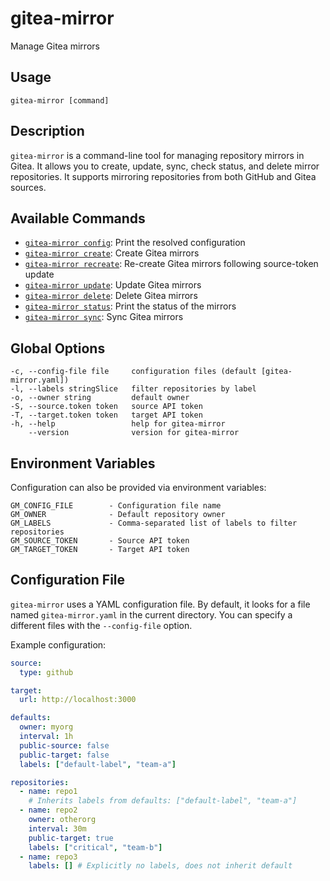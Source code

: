 # gitea-mirror

Manage Gitea mirrors

## Usage

```
gitea-mirror [command]
```

## Description

`gitea-mirror` is a command-line tool for managing repository mirrors in Gitea. It allows you to create, update, sync, check status, and delete mirror repositories. It supports mirroring repositories from both GitHub and Gitea sources.

## Available Commands

- [`gitea-mirror config`](config.md): Print the resolved configuration
- [`gitea-mirror create`](create.md): Create Gitea mirrors
- [`gitea-mirror recreate`](recreate.md): Re-create Gitea mirrors following source-token update
- [`gitea-mirror update`](update.md): Update Gitea mirrors
- [`gitea-mirror delete`](delete.md): Delete Gitea mirrors
- [`gitea-mirror status`](status.md): Print the status of the mirrors
- [`gitea-mirror sync`](sync.md): Sync Gitea mirrors


## Global Options

```
-c, --config-file file     configuration files (default [gitea-mirror.yaml])
-l, --labels stringSlice   filter repositories by label
-o, --owner string         default owner
-S, --source.token token   source API token
-T, --target.token token   target API token
-h, --help                 help for gitea-mirror
    --version              version for gitea-mirror
```

## Environment Variables

Configuration can also be provided via environment variables:

```
GM_CONFIG_FILE        - Configuration file name
GM_OWNER              - Default repository owner
GM_LABELS             - Comma-separated list of labels to filter repositories
GM_SOURCE_TOKEN       - Source API token
GM_TARGET_TOKEN       - Target API token
```

## Configuration File

`gitea-mirror` uses a YAML configuration file. By default, it looks for a file named `gitea-mirror.yaml` in the current directory. You can specify a different files with the `--config-file` option.

Example configuration:

```yaml
source:
  type: github

target:
  url: http://localhost:3000

defaults:
  owner: myorg
  interval: 1h
  public-source: false
  public-target: false
  labels: ["default-label", "team-a"]

repositories:
  - name: repo1
    # Inherits labels from defaults: ["default-label", "team-a"]
  - name: repo2
    owner: otherorg
    interval: 30m
    public-target: true
    labels: ["critical", "team-b"]
  - name: repo3
    labels: [] # Explicitly no labels, does not inherit default
```
